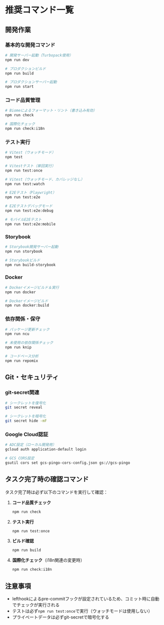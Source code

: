 # 推奨コマンド一覧

## 開発作業

### 基本的な開発コマンド

```bash
# 開発サーバー起動（Turbopack使用）
npm run dev

# プロダクションビルド
npm run build

# プロダクションサーバー起動
npm run start
```

### コード品質管理

```bash
# Biomeによるフォーマット・リント（書き込み有効）
npm run check

# 国際化チェック
npm run check:i18n
```

### テスト実行

```bash
# Vitest（ウォッチモード）
npm test

# Vitestテスト（単回実行）
npm run test:once

# Vitest（ウォッチモード、カバレッジなし）
npm run test:watch

# E2Eテスト（Playwright）
npm run test:e2e

# E2Eテストデバッグモード
npm run test:e2e:debug

# モバイルE2Eテスト
npm run test:e2e:mobile
```

### Storybook

```bash
# Storybook開発サーバー起動
npm run storybook

# Storybookビルド
npm run build-storybook
```

### Docker

```bash
# Dockerイメージビルド＆実行
npm run docker

# Dockerイメージビルド
npm run docker:build
```

### 依存関係・保守

```bash
# パッケージ更新チェック
npm run ncu

# 未使用の依存関係チェック
npm run knip

# コードベース分析
npm run repomix
```

## Git・セキュリティ

### git-secret関連

```bash
# シークレットを復号化
git secret reveal

# シークレットを暗号化
git secret hide -mF
```

### Google Cloud認証

```bash
# ADC設定（ローカル開発用）
gcloud auth application-default login

# GCS CORS設定
gsutil cors set gcs-pingo-cors-config.json gs://gcs-pingo
```

## タスク完了時の確認コマンド

タスク完了時は必ず以下のコマンドを実行して確認：

1. **コード品質チェック**

   ```bash
   npm run check
   ```

2. **テスト実行**

   ```bash
   npm run test:once
   ```

3. **ビルド確認**

   ```bash
   npm run build
   ```

4. **国際化チェック**（i18n関連の変更時）

   ```bash
   npm run check:i18n
   ```

## 注意事項

- lefthookによるpre-commitフックが設定されているため、コミット時に自動でチェックが実行される
- テストは必ず`npm run test:once`で実行（ウォッチモードは使用しない）
- プライベートデータは必ずgit-secretで暗号化する

